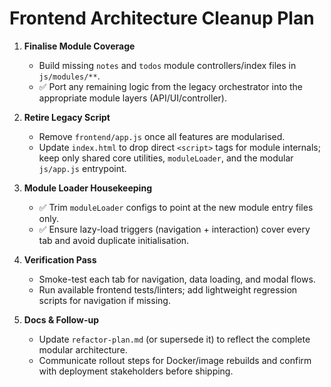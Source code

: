 # Frontend Architecture Cleanup Plan

1. **Finalise Module Coverage**
   - Build missing `notes` and `todos` module controllers/index files in `js/modules/**`.
   - ✅ Port any remaining logic from the legacy orchestrator into the appropriate module layers (API/UI/controller).

2. **Retire Legacy Script**
   - Remove `frontend/app.js` once all features are modularised.
   - Update `index.html` to drop direct `<script>` tags for module internals; keep only shared core utilities, `moduleLoader`, and the modular `js/app.js` entrypoint.

3. **Module Loader Housekeeping**
   - ✅ Trim `moduleLoader` configs to point at the new module entry files only.
   - ✅ Ensure lazy-load triggers (navigation + interaction) cover every tab and avoid duplicate initialisation.

4. **Verification Pass**
   - Smoke-test each tab for navigation, data loading, and modal flows.
   - Run available frontend tests/linters; add lightweight regression scripts for navigation if missing.

5. **Docs & Follow-up**
   - Update `refactor-plan.md` (or supersede it) to reflect the complete modular architecture.
   - Communicate rollout steps for Docker/image rebuilds and confirm with deployment stakeholders before shipping.



